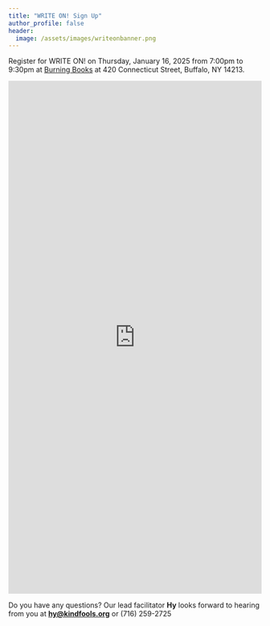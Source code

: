 ```yaml
---
title: "WRITE ON! Sign Up"
author_profile: false
header:
  image: /assets/images/writeonbanner.png
---
```


Register for WRITE ON! on Thursday, January 16, 2025 from 7:00pm to 9:30pm
  at [Burning Books](
  https://burningbooks.com/pages/contact)
at 420 Connecticut Street, Buffalo, NY 14213.


<iframe src="https://docs.google.com/forms/d/e/1FAIpQLSek_PrcGqo_f9EajHCTh6m_Bg7T76rrjXrG3EChmPoMTyvUvg/viewform?embedded=true&usp=pp_url&entry.1094639681=Thurs+Jan+16th+at+7:00pm+at+Burning+Books" width="100%" height="1020" frameborder="0" marginheight="0" marginwidth="0" onload = "window.parent.scrollTo(0,0)">Loading…</iframe>

Do you have any questions? Our lead facilitator **Hy** looks forward to hearing from you at **[hy@kindfools.org](mailto:hy@kindfools.org)** or (716) 259-2725
